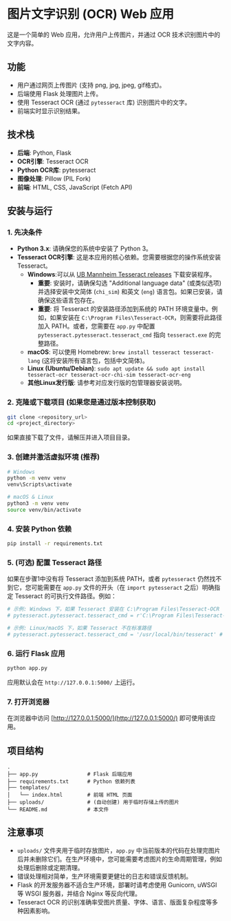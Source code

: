 # 图片文字识别 (OCR) Web 应用

这是一个简单的 Web 应用，允许用户上传图片，并通过 OCR 技术识别图片中的文字内容。

## 功能

- 用户通过网页上传图片 (支持 png, jpg, jpeg, gif格式)。
- 后端使用 Flask 处理图片上传。
- 使用 Tesseract OCR (通过 `pytesseract` 库) 识别图片中的文字。
- 前端实时显示识别结果。

## 技术栈

- **后端**: Python, Flask
- **OCR引擎**: Tesseract OCR
- **Python OCR库**: pytesseract
- **图像处理**: Pillow (PIL Fork)
- **前端**: HTML, CSS, JavaScript (Fetch API)

## 安装与运行

### 1. 先决条件

- **Python 3.x**: 请确保您的系统中安装了 Python 3。
- **Tesseract OCR引擎**: 这是本应用的核心依赖。您需要根据您的操作系统安装 Tesseract。
    - **Windows**:可以从 [UB Mannheim Tesseract releases](https://github.com/UB-Mannheim/tesseract/wiki) 下载安装程序。
        - **重要**: 安装时，请确保勾选 "Additional language data" (或类似选项) 并选择安装中文简体 (`chi_sim`) 和英文 (`eng`) 语言包。如果已安装，请确保这些语言包存在。
        - **重要**: 将 Tesseract 的安装路径添加到系统的 PATH 环境变量中。例如，如果安装在 `C:\Program Files\Tesseract-OCR`，则需要将此路径加入 PATH。或者，您需要在 `app.py` 中配置 `pytesseract.pytesseract.tesseract_cmd` 指向 `tesseract.exe` 的完整路径。
    - **macOS**: 可以使用 Homebrew: `brew install tesseract tesseract-lang` (这将安装所有语言包，包括中文简体)。
    - **Linux (Ubuntu/Debian)**: `sudo apt update && sudo apt install tesseract-ocr tesseract-ocr-chi-sim tesseract-ocr-eng`
    - **其他Linux发行版**: 请参考对应发行版的包管理器安装说明。

### 2. 克隆或下载项目 (如果您是通过版本控制获取)

```bash
git clone <repository_url>
cd <project_directory>
```

如果直接下载了文件，请解压并进入项目目录。

### 3. 创建并激活虚拟环境 (推荐)

```bash
# Windows
python -m venv venv
venv\Scripts\activate

# macOS & Linux
python3 -m venv venv
source venv/bin/activate
```

### 4. 安装 Python 依赖

```bash
pip install -r requirements.txt
```

### 5. (可选) 配置 Tesseract 路径

如果在步骤1中没有将 Tesseract 添加到系统 PATH，或者 `pytesseract` 仍然找不到它，您可能需要在 `app.py` 文件的开头（在 `import pytesseract` 之后）明确指定 Tesseract 的可执行文件路径。例如：

```python
# 示例: Windows 下，如果 Tesseract 安装在 C:\Program Files\Tesseract-OCR
# pytesseract.pytesseract.tesseract_cmd = r'C:\Program Files\Tesseract-OCR\tesseract.exe'

# 示例: Linux/macOS 下，如果 Tesseract 不在标准路径
# pytesseract.pytesseract.tesseract_cmd = '/usr/local/bin/tesseract' # 具体路径可能不同
```

### 6. 运行 Flask 应用

```bash
python app.py
```

应用默认会在 `http://127.0.0.1:5000/` 上运行。

### 7. 打开浏览器

在浏览器中访问 [http://127.0.0.1:5000/](http://127.0.0.1:5000/) 即可使用该应用。

## 项目结构

```
.
├── app.py                # Flask 后端应用
├── requirements.txt      # Python 依赖列表
├── templates/
│   └── index.html        # 前端 HTML 页面
├── uploads/              # (自动创建) 用于临时存储上传的图片
└── README.md             # 本文件
```

## 注意事项

- `uploads/` 文件夹用于临时存放图片，`app.py` 中当前版本的代码在处理完图片后并未删除它们。在生产环境中，您可能需要考虑图片的生命周期管理，例如处理后删除或定期清理。
- 错误处理相对简单，生产环境需要更健壮的日志和错误反馈机制。
- Flask 的开发服务器不适合生产环境，部署时请考虑使用 Gunicorn, uWSGI 等 WSGI 服务器，并结合 Nginx 等反向代理。
- Tesseract OCR 的识别准确率受图片质量、字体、语言、版面复杂程度等多种因素影响。 
